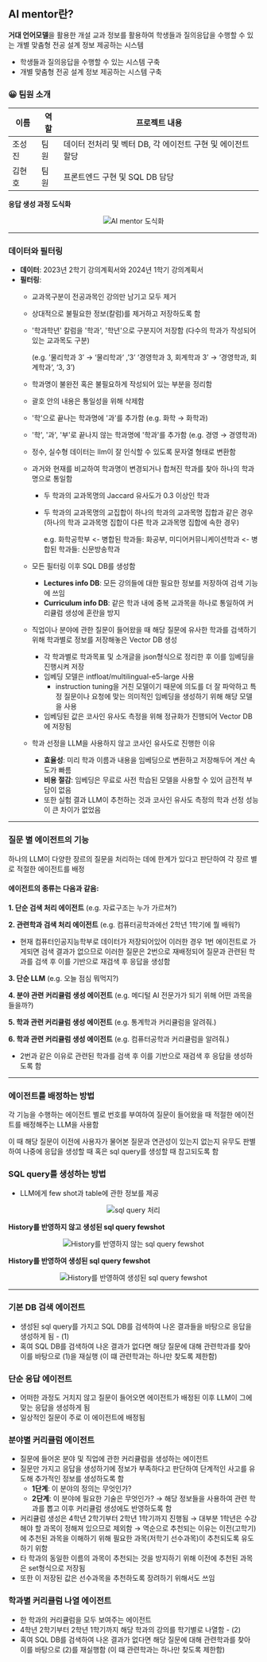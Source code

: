 ## AI mentor란? 
**거대 언어모델**을 활용한 개설 교과 정보를 활용하여 학생들과 질의응답을 수행할 수 있는 개별 맞춤형 전공 설계 정보 제공하는 시스템
- 학생들과 질의응답을 수행할 수 있는 시스템 구축
- 개별 맞춤형 전공 설계 정보 제공하는 시스템 구축

### 😀 팀원 소개
| 이름   | 역할   | 프로젝트 내용                       |
|--------|--------|------------------------------------|
| 조성진 | 팀원   | 데이터 전처리 및 벡터 DB, 각 에이전트 구현 및 에이전트 할당       |
| 김현호 | 팀원   | 프론트엔드 구현 및 SQL DB 담당    |


**응답 생성 과정 도식화**
<div align="center">
  <img src="./image/AI_mentor_도식화.png" alt="AI mentor 도식화"/>
</div>

---

### 데이터와 필터링
- **데이터**: 2023년 2학기 강의계획서와 2024년 1학기 강의계획서
- **필터링**:
  - 교과목구분이 전공과목인 강의만 남기고 모두 제거
  - 상대적으로 불필요한 정보(칼럼)를 제거하고 저장하도록 함
  - '학과학년' 칼럼을 '학과', '학년'으로 구분지어 저장함 (다수의 학과가 작성되어 있는 교과목도 구분)

    (e.g. ’물리학과 3’ → ‘물리학과‘ ,’3’   ‘경영학과 3, 회계학과 3’ → ‘경영학과, 회계학과‘, ‘3, 3’)
  -  학과명이 불완전 혹은 불필요하게 작성되어 있는 부분을 정리함
    - 괄호 안의 내용은 통일성을 위해 삭제함
    - '학'으로 끝나는 학과명에 '과'를 추가함 (e.g. 화학 → 화학과)
    - '학', '과', '부'로 끝나지 않는 학과명에 '학과'를 추가함 (e.g. 경영 → 경영학과)
  - 정수, 실수형 데이터는 llm이 잘 인식할 수 있도록 문자열 형태로 변환함
  - 과거와 현재를 비교하여 학과명이 변경되거나 합쳐진 학과를 찾아 하나의 학과명으로 통일함
      - 두 학과의 교과목명의 Jaccard 유사도가 0.3 이상인 학과
      - 두 학과의 교과목명의 교집합이 하나의 학과의 교과목명 집합과 같은 경우 (하나의 학과 교과목명 집합이 다른 학과 교과목명 집합에 속한 경우)
        
        e.g. 화학공학부 <- 병합된 학과들: 화공부, 미디어커뮤니케이션학과 <- 병합된 학과들: 신문방송학과

  - 모든 필터링 이후 SQL DB를 생성함
    - **Lectures info DB**: 모든 강의들에 대한 필요한 정보를 저장하여 검색 기능에 쓰임
    - **Curriculum info DB**: 같은 학과 내에 중복 교과목을 하나로 통일하여 커리큘럼 생성에 혼란을 방지
  - 직업이나 분야에 관한 질문이 들어왔을 때 해당 질문에 유사한 학과를 검색하기 위해 학과별로 정보를 저장해놓은 Vector DB 생성
    - 각 학과별로 학과목표 및 소개글을 json형식으로 정리한 후 이를 임베딩을 진행시켜 저장
    - 임베딩 모델은 intfloat/multilingual-e5-large 사용
        - instruction tuning을 거친 모델이기 때문에 의도를 더 잘 파악하고 특정 질문이나 요청에 맞는 의미적인 임베딩을 생성하기 위해 해당 모델을 사용
    - 임베딩된 값은 코사인 유사도 측정을 위해 정규화가 진행되어 Vector DB에 저장됨
  - 학과 선정을 LLM을 사용하지 않고 코사인 유사도로 진행한 이유
      - **효율성**: 미리 학과 이름과 내용을 임베딩으로 변환하고 저장해두어 계산 속도가 빠름
      - **비용 절감**: 임베딩은 무료로 사전 학습된 모델을 사용할 수 있어 금전적 부담이 없음
      - 또한 실험 결과 LLM이 추천하는 것과 코사인 유사도 측정의 학과 선정 성능이 큰 차이가 없었음

---

### 질문 별 에이전트의 기능
하나의 LLM이 다양한 장르의 질문을 처리하는 데에 한계가 있다고 판단하여 각 장르 별로 적절한 에이전트를 배정

#### 에이전트의 종류는 다음과 같음:
**1. 단순 검색 처리 에이전트** (e.g. 자료구조는 누가 가르쳐?)

**2. 관련학과 검색 처리 에이전트** (e.g. 컴퓨터공학과에선 2학년 1학기에 뭘 배워?)
  - 현재 컴퓨터인공지능학부로 데이터가 저장되어있어 이러한 경우 1번 에이전트로 가게되면 검색 결과가 없으므로 이러한 질문은 2번으로 재배정되어 질문과 관련된 학과를 검색 후 이를 기반으로 재검색 후 응답을 생성함

**3. 단순 LLM** (e.g. 오늘 점심 뭐먹지?)

**4. 분야 관련 커리큘럼 생성 에이전트** (e.g. 메디털 AI 전문가가 되기 위해 어떤 과목을 들을까?)

**5. 학과 관련 커리큘럼 생성 에이전트** (e.g. 통계학과 커리큘럼을 알려줘.)

**6. 학과 관련 커리큘럼 생성 에이전트** (e.g. 컴퓨터공학과 커리큘럼을 알려줘.)
  - 2번과 같은 이유로 관련된 학과를 검색 후 이를 기반으로 재검색 후 응답을 생성하도록 함

---

### 에이전트를 배정하는 방법
각 기능을 수행하는 에이전트 별로 번호를 부여하여 질문이 들어왔을 때 적절한 에이전트를 배정해주는 LLM을 사용함

이 때 해당 질문이 이전에 사용자가 물어본 질문과 연관성이 있는지 없는지 유무도 판별하여 나중에 응답을 생성할 때 혹은 sql query를 생성할 때 참고되도록 함

### SQL query를 생성하는 방법
- LLM에게 few shot과 table에 관한 정보를 제공

<div align="center">
  <img src="./image/sql_query.png" alt="sql query 처리" />
</div>

**History를 반영하지 않고 생성된 sql query fewshot**
<div align="center">
  <img src="./image/no_history_fewshot.png" alt="History를 반영하지 않는 sql query fewshot" />
</div>

**History를 반영하여 생성된 sql query fewshot**
<div align="center">
  <img src="./image/history_few_shot.png" alt="History를 반영하여 생성된 sql query fewshot" />
</div>

---

### 기본 DB 검색 에이전트
- 생성된 sql query를 가지고 SQL DB를 검색하여 나온 결과들을 바탕으로 응답을 생성하게 됨 - (1)
- 혹여 SQL DB를 검색하여 나온 결과가 없다면 해당 질문에 대해 관련학과를 찾아 이를 바탕으로 (1)을 재실행 (이 떄 관련학과는 하나만 찾도록 제한함)

### 단순 응답 에이전트
- 어떠한 과정도 거치지 않고 질문이 들어오면 에이전트가 배정된 이후 LLM이 그에 맞는 응답을 생성하게 됨
- 일상적인 질문이 주로 이 에이전트에 배정됨

### 분야별 커리큘럼 에이전트
- 질문에 들어온 분야 및 직업에 관한 커리큘럼을 생성하는 에이전트
- 질문만 가지고 응답을 생성하기에 정보가 부족하다고 판단하여 단계적인 사고를 유도해 추가적인 정보를 생성하도록 함
  - **1단계**: 이 분야의 정의는 무엇인가?
  - **2단계**: 이 분야에 필요한 기술은 무엇인가?
  → 해당 정보들을 사용하여 관련 학과를 뽑고 이후 커리큘럼 생성에도 반영하도록 함
- 커리큘럼 생성은 4학년 2학기부터 2학년 1학기까지 진행됨
    → 대부분 1학년은 수강해야 할 과목이 정해져 있으므로 제외함
    → 역순으로 추천되는 이유는 이전(고학기)에 추천된 과목을 이해하기 위해 필요한 과목(저학기 선수과목)이 추천되도록 유도하기 위함
- 타 학과의 동일한 이름의 과목이 추천되는 것을 방지하기 위해 이전에 추천된 과목은 set형식으로 저장됨
- 또한 이 저장된 값은 선수과목을 추천하도록 장려하기 위해서도 쓰임

### 학과별 커리큘럼 나열 에이전트
- 한 학과의 커리큘럼을 모두 보여주는 에이전트
- 4학년 2학기부터 2학년 1학기까지 해당 학과의 강의를 학기별로 나열함 - (2)
- 혹여 SQL DB를 검색하여 나온 결과가 없다면 해당 질문에 대해 관련학과를 찾아 이를 바탕으로 (2)를 재실행함 (이 떄 관련학과는 하나만 찾도록 제한함)




